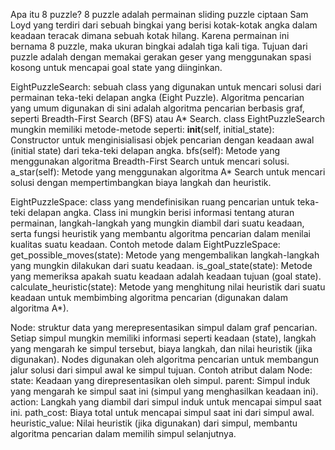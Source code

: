 Apa itu 8 puzzle? 8 puzzle adalah permainan sliding
puzzle ciptaan Sam Loyd yang terdiri dari sebuah bingkai
yang berisi kotak-kotak angka dalam keadaan teracak
dimana sebuah kotak hilang. Karena permainan ini
bernama 8 puzzle, maka ukuran bingkai adalah tiga kali
tiga. Tujuan dari puzzle adalah dengan memakai gerakan
geser yang menggunakan spasi kosong untuk mencapai
goal state yang diinginkan.

EightPuzzleSearch: sebuah class yang digunakan untuk mencari
solusi dari permainan teka-teki delapan angka (Eight Puzzle).
Algoritma pencarian yang umum digunakan di sini adalah algoritma
pencarian berbasis graf, seperti Breadth-First Search (BFS) atau A* Search.
class EightPuzzleSearch mungkin memiliki metode-metode seperti:
__init__(self, initial_state): Constructor untuk menginisialisasi objek pencarian dengan keadaan awal (initial state) dari teka-teki delapan angka.
bfs(self): Metode yang menggunakan algoritma Breadth-First Search untuk mencari solusi.
a_star(self): Metode yang menggunakan algoritma A* Search untuk mencari solusi dengan mempertimbangkan biaya langkah dan heuristik.

EightPuzzleSpace: class yang mendefinisikan ruang pencarian untuk teka-teki delapan angka.
Class ini mungkin berisi informasi tentang aturan permainan,
langkah-langkah yang mungkin diambil dari suatu keadaan,
serta fungsi heuristik yang membantu algoritma pencarian dalam menilai kualitas suatu keadaan.
Contoh metode dalam EightPuzzleSpace:
get_possible_moves(state): Metode yang mengembalikan langkah-langkah yang mungkin dilakukan dari suatu keadaan.
is_goal_state(state): Metode yang memeriksa apakah suatu keadaan adalah keadaan tujuan (goal state).
calculate_heuristic(state): Metode yang menghitung nilai heuristik dari suatu keadaan untuk membimbing algoritma pencarian (digunakan dalam algoritma A*).

Node: struktur data yang merepresentasikan simpul dalam graf pencarian.
Setiap simpul mungkin memiliki informasi seperti keadaan (state),
langkah yang mengarah ke simpul tersebut, biaya langkah, dan nilai heuristik (jika digunakan).
Nodes digunakan oleh algoritma pencarian untuk membangun jalur solusi dari simpul awal ke simpul tujuan.
Contoh atribut dalam Node:
state: Keadaan yang direpresentasikan oleh simpul.
parent: Simpul induk yang mengarah ke simpul saat ini (simpul yang menghasilkan keadaan ini).
action: Langkah yang diambil dari simpul induk untuk mencapai simpul saat ini.
path_cost: Biaya total untuk mencapai simpul saat ini dari simpul awal.
heuristic_value: Nilai heuristik (jika digunakan) dari simpul, membantu algoritma pencarian dalam memilih simpul selanjutnya.
